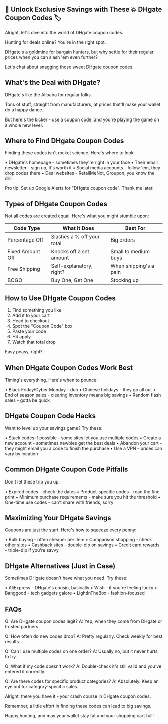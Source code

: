 ## 🚀 Unlock Exclusive Savings with These 💥 DHgate Coupon Codes 🏷️
Alright, let's dive into the world of DHgate coupon codes. 

Hunting for deals online? You're in the right spot.

DHgate's a goldmine for bargain hunters, but why settle for their regular prices when you can slash 'em even further?

Let's chat about snagging those sweet DHgate coupon codes.

## What's the Deal with DHgate?

DHgate's like the Alibaba for regular folks. 

Tons of stuff, straight from manufacturers, at prices that'll make your wallet do a happy dance.

But here's the kicker - use a coupon code, and you're playing the game on a whole new level.

## Where to Find DHgate Coupon Codes

Finding these codes isn't rocket science. Here's where to look:

• DHgate's homepage - sometimes they're right in your face
• Their email newsletter - sign up, it's worth it
• Social media accounts - follow 'em, they drop codes there
• Deal websites - RetailMeNot, Groupon, you know the drill

Pro tip: Set up Google Alerts for "DHgate coupon code". Thank me later.

## Types of DHgate Coupon Codes

Not all codes are created equal. Here's what you might stumble upon:

| Code Type | What It Does | Best For |
|-----------|--------------|----------|
| Percentage Off | Slashes a % off your total | Big orders |
| Fixed Amount Off | Knocks off a set amount | Small to medium buys |
| Free Shipping | Self-explanatory, right? | When shipping's a pain |
| BOGO | Buy One, Get One | Stocking up |

## How to Use DHgate Coupon Codes

1. Find something you like
2. Add it to your cart
3. Head to checkout
4. Spot the "Coupon Code" box
5. Paste your code
6. Hit apply
7. Watch that total drop

Easy peasy, right?

## When DHgate Coupon Codes Work Best

Timing's everything. Here's when to pounce:

• Black Friday/Cyber Monday - duh
• Chinese holidays - they go all out
• End of season sales - clearing inventory means big savings
• Random flash sales - gotta be quick

## DHgate Coupon Code Hacks

Want to level up your savings game? Try these:

• Stack codes if possible - some sites let you use multiple codes
• Create a new account - sometimes newbies get the best deals
• Abandon your cart - they might email you a code to finish the purchase
• Use a VPN - prices can vary by location

## Common DHgate Coupon Code Pitfalls

Don't let these trip you up:

• Expired codes - check the dates
• Product-specific codes - read the fine print
• Minimum purchase requirements - make sure you hit the threshold
• One-time use codes - can't share with friends, sorry

## Maximizing Your DHgate Savings

Coupons are just the start. Here's how to squeeze every penny:

• Bulk buying - often cheaper per item
• Comparison shopping - check other sites
• Cashback sites - double-dip on savings
• Credit card rewards - triple-dip if you're savvy

## DHgate Alternatives (Just in Case)

Sometimes DHgate doesn't have what you need. Try these:

• AliExpress - DHgate's cousin, basically
• Wish - if you're feeling lucky
• Banggood - tech gadgets galore
• LightInTheBox - fashion-focused

## FAQs

Q: Are DHgate coupon codes legit?
A: Yep, when they come from DHgate or trusted partners.

Q: How often do new codes drop?
A: Pretty regularly. Check weekly for best results.

Q: Can I use multiple codes on one order?
A: Usually no, but it never hurts to try.

Q: What if my code doesn't work?
A: Double-check it's still valid and you've entered it correctly.

Q: Are there codes for specific product categories?
A: Absolutely. Keep an eye out for category-specific sales.

Alright, there you have it - your crash course in DHgate coupon codes.

Remember, a little effort in finding these codes can lead to big savings.

Happy hunting, and may your wallet stay fat and your shopping cart full!
